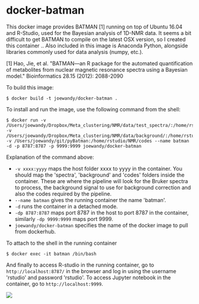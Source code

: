 docker-batman
=============

This docker image provides BATMAN [1] running on top of Ubuntu 16.04 and R-Studio, used for the Bayesian analysis of 1D-NMR data. It seems a bit difficult to get BATMAN to compile on the latest OSX version, so I created this container .. Also included in this image is Anaconda Python, alongside libraries commonly used for data analysis (numpy, etc.).

[1] Hao, Jie, et al. "BATMAN—an R package for the automated quantification of metabolites from nuclear magnetic resonance spectra using a Bayesian model." Bioinformatics 28.15 (2012): 2088-2090

To build this image:

    $ docker build -t joewandy/docker-batman .

To install and run the image, use the following command from the shell:

    $ docker run -v /Users/joewandy/Dropbox/Meta_clustering/NMR/data/test_spectra/:/home/rstudio/NMR/spectra -v /Users/joewandy/Dropbox/Meta_clustering/NMR/data/background/:/home/rstudio/NMR/background -v /Users/joewandy/git/pyBatman:/home/rstudio/NMR/codes --name batman -d -p 8787:8787 -p 9999:9999 joewandy/docker-batman

Explanation of the command above:
- `-v xxxx:yyyy` maps the host folder xxxx to yyyy in the container. You should map the 'spectra', 'background' and 'codes' folders inside the container. These are where the pipeline will look for the Bruker spectra to process, the background signal to use for background correction and also the codes required by the pipeline.
- `--name batman` gives the running container the name 'batman'.
- `-d` runs the container in a detached mode.
- `-dp 8787:8787` maps port 8787 in the host to port 8787 in the container, similarly `-dp 9999:9999` maps port 9999.
- `joewandy/docker-batman` specifies the name of the docker image to pull from dockerhub.

To attach to the shell in the running container

    $ docker exec -it batman /bin/bash

And finally to access R-studio in the running container, go to `http://localhost:8787/` in the browser and log in using the username 'rstudio' and password 'rstudio'. To access Jupyter notebook in the container, go to `http://localhost:9999`.

[![](https://images.microbadger.com/badges/image/joewandy/docker-batman.svg)](https://microbadger.com/images/joewandy/docker-batman "Get your own image badge on microbadger.com")
